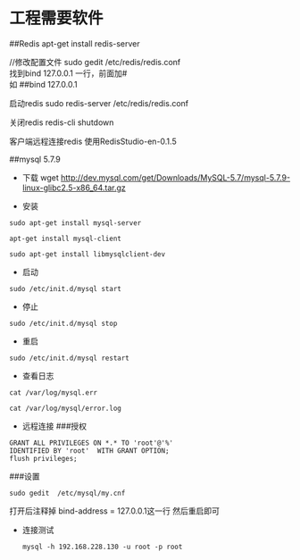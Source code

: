 # 工程需要软件

##Redis
apt-get install redis-server

//修改配置文件
sudo gedit  /etc/redis/redis.conf  
找到bind 127.0.0.1 一行，前面加#  
如 ##bind 127.0.0.1

启动redis
sudo redis-server /etc/redis/redis.conf

关闭redis
redis-cli shutdown

客户端远程连接redis
使用RedisStudio-en-0.1.5 

 ##mysql 5.7.9
 - 下载
 wget http://dev.mysql.com/get/Downloads/MySQL-5.7/mysql-5.7.9-linux-glibc2.5-x86_64.tar.gz
 
- 安装

```
sudo apt-get install mysql-server
 
apt-get install mysql-client
 
sudo apt-get install libmysqlclient-dev
```
- 启动
```
sudo /etc/init.d/mysql start
```
- 停止
```
sudo /etc/init.d/mysql stop
```
- 重启
```
sudo /etc/init.d/mysql restart
```
- 查看日志  

```
cat /var/log/mysql.err
 
cat /var/log/mysql/error.log
```
- 远程连接
###授权
```
GRANT ALL PRIVILEGES ON *.* TO 'root'@'%'  
IDENTIFIED BY 'root'  WITH GRANT OPTION;
flush privileges;
```
###设置
```
sudo gedit  /etc/mysql/my.cnf
```
打开后注释掉 bind-address		= 127.0.0.1这一行
然后重启即可
- 连接测试
	```
    mysql -h 192.168.228.130 -u root -p root
    ```


